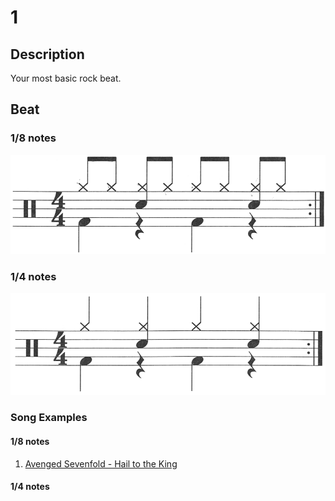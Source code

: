 # 1

## Description

Your most basic rock beat.

## Beat

### 1/8 notes

![1-8th-notes](1-8th.png)

### 1/4 notes

![1-4th-notes](1-4th.png)

### Song Examples

#### 1/8 notes

1. [Avenged Sevenfold - Hail to the King](https://www.youtube.com/watch?v=DelhLppPSxY)

#### 1/4 notes